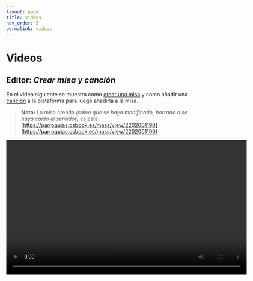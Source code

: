```yaml
---
layout: page
title: Videos
nav_order: 5
permalink: videos
---
```

# Videos
## __Editor__: *Crear misa y canción*
En el video siguiente se muestra como [crear una misa](/misas/editor) y como añadir una [canción](/canciones) a la plataforma para luego añadirla a la misa.

> __Nota:__ La misa creada *(salvo que se haya modificado, borrado o se haya caido el servidor)* es esta:
[https://parroquias.csbook.es/mass/view/2202001190](https://parroquias.csbook.es/mass/view/2202001190)

<video width="640" height="360" controls>
  <source src="videos/ejemplo_misa_cancion.mp4" type="video/mp4">
Your browser does not support the video tag.
</video>